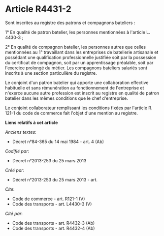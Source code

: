 # Article R4431-2

Sont inscrites au registre des patrons et compagnons bateliers : 

1° En qualité de patron batelier, les personnes mentionnées à l'article L. 4430-3 ; 

2° En qualité de compagnon batelier, les personnes autres que celles mentionnées au 1° travaillant dans les entreprises de
batellerie artisanale et possédant une qualification professionnelle justifiée soit par la possession du certificat de
compagnon, soit par un apprentissage préalable, soit par l'exercice prolongé du métier. Les compagnons bateliers salariés
sont inscrits à une section particulière du registre. 

Le conjoint d'un patron batelier qui apporte une collaboration effective habituelle et sans rémunération au fonctionnement de
l'entreprise et n'exerce aucune autre profession est inscrit au registre en qualité de patron batelier dans les mêmes
conditions que le chef d'entreprise. 

Le conjoint collaborateur remplissant les conditions fixées par l'article R. 121-1 du code de commerce fait l'objet d'une
mention au registre.

**Liens relatifs à cet article**

_Anciens textes_:

  - Décret n°84-365 du 14 mai 1984 - art. 4 (Ab)

_Codifié par_:

  - Décret n°2013-253 du 25 mars 2013

_Créé par_:

  - Décret n°2013-253 du 25 mars 2013 - art.

_Cite_:

  - Code de commerce - art. R121-1 (V)
  - Code des transports - art. L4430-3 (V)

_Cité par_:

  - Code des transports - art. R4432-3 (Ab)
  - Code des transports - art. R4432-4 (Ab)
